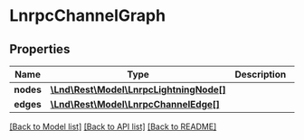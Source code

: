 # LnrpcChannelGraph

## Properties
Name | Type | Description | Notes
------------ | ------------- | ------------- | -------------
**nodes** | [**\Lnd\Rest\Model\LnrpcLightningNode[]**](LnrpcLightningNode.md) |  | [optional] 
**edges** | [**\Lnd\Rest\Model\LnrpcChannelEdge[]**](LnrpcChannelEdge.md) |  | [optional] 

[[Back to Model list]](../README.md#documentation-for-models) [[Back to API list]](../README.md#documentation-for-api-endpoints) [[Back to README]](../README.md)


